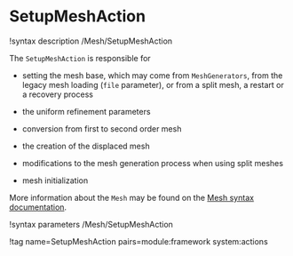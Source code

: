 # SetupMeshAction

!syntax description /Mesh/SetupMeshAction

The `SetupMeshAction` is responsible for

- setting the mesh base, which may come from `MeshGenerators`, from the legacy mesh loading (`file` parameter),
  or from a split mesh, a restart or a recovery process

- the uniform refinement parameters

- conversion from first to second order mesh

- the creation of the displaced mesh

- modifications to the mesh generation process when using split meshes

- mesh initialization


More information about the `Mesh` may be found on the
[Mesh syntax documentation](syntax/Mesh/index.md).

!syntax parameters /Mesh/SetupMeshAction

!tag name=SetupMeshAction pairs=module:framework system:actions
